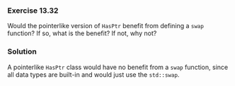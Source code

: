### Exercise 13.32

Would the pointerlike version of `HasPtr` benefit from defining a `swap`
function? If so, what is the benefit? If not, why not?

### Solution

A pointerlike `HasPtr` class would have no benefit from a `swap` function, since
all data types are built-in and would just use the `std::swap`.

